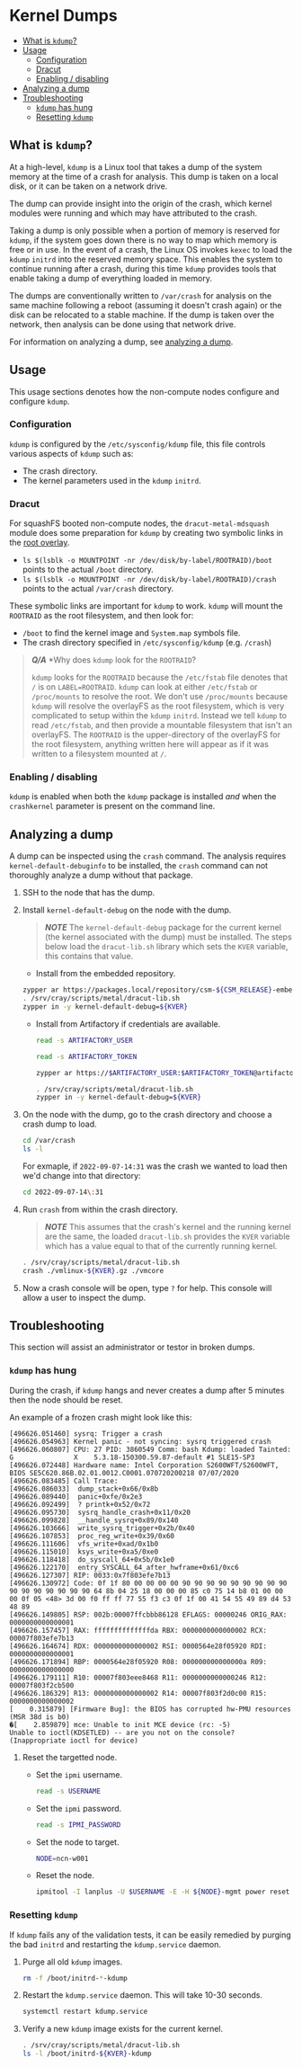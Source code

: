 # Kernel Dumps

* [What is `kdump`?](#what-is-kdump)
* [Usage](#usage)
  * [Configuration](#configuration)
  * [Dracut](#dracut)
  * [Enabling / disabling](#enabling--disabling)
* [Analyzing a dump](#analyzing-a-dump)
* [Troubleshooting](#troubleshooting)
  * [`kdump` has hung](#kdump-has-hung)
  * [Resetting `kdump`](#resetting-kdump)

## What is `kdump`?

At a high-level, `kdump` is a Linux tool that takes a dump of the system memory at the time of a crash for analysis.
This dump is taken on a local disk, or it can be taken on a network drive.

The dump can provide insight into the origin of the crash, which kernel modules were running and which may have attributed to the crash.

Taking a dump is only possible when a portion of memory is reserved for `kdump`, if the system goes down there is no way to
map which memory is free or in use. In the event of a crash, the Linux OS invokes `kexec` to load the `kdump` `initrd` into
the reserved memory space. This enables the system to continue running after a crash, during this time `kdump` provides tools
that enable taking a dump of everything loaded in memory.

The dumps are conventionally written to `/var/crash` for analysis on the same machine following a reboot (assuming it
doesn't crash again) or the disk can be relocated to a stable machine. If the dump is taken over the network, then analysis
can be done using that network drive.

For information on analyzing a dump, see [analyzing a dump](#analyzing-a-dump).

## Usage

This usage sections denotes how the non-compute nodes configure and configure `kdump`.

### Configuration

`kdump` is configured by the `/etc/sysconfig/kdump` file, this file controls various aspects of `kdump`
such as:

* The crash directory.
* The kernel parameters used in the `kdump` `initrd`.

### Dracut

For squashFS booted non-compute nodes, the `dracut-metal-mdsquash` module does some preparation for `kdump` by creating two symbolic links
in the [root overlay](./ncn_mounts_and_filesystems.md#overlayfs-and-persistence).

* `ls $(lsblk -o MOUNTPOINT -nr /dev/disk/by-label/ROOTRAID)/boot` points to the actual `/boot` directory.
* `ls $(lsblk -o MOUNTPOINT -nr /dev/disk/by-label/ROOTRAID)/crash` points to the actual `/var/crash` directory.

These symbolic links are important for `kdump` to work. `kdump` will mount the `ROOTRAID` as the root filesystem, and then look for:

* `/boot` to find the kernel image and `System.map` symbols file.
* The crash directory specified in `/etc/sysconfig/kdump` (e.g. `/crash`)

> ***Q/A*** *Why does `kdump` look for the `ROOTRAID`?
>
> `kdump` looks for the `ROOTRAID` because the `/etc/fstab` file denotes that `/` is on `LABEL=ROOTRAID`. `kdump` can look at either `/etc/fstab` or
> `/proc/mounts` to resolve the root. We don't use `/proc/mounts` because `kdump` will resolve the overlayFS as the root filesystem, which is very
> complicated to setup within the `kdump` `initrd`. Instead we tell `kdump` to read `/etc/fstab`, and then provide a mountable filesystem that isn't
> an overlayFS. The `ROOTRAID` is the upper-directory of the overlayFS for the root filesystem, anything written here will appear as if it was written
> to a filesystem mounted at `/`.

### Enabling / disabling

`kdump` is enabled when both the `kdump` package is installed *and* when the `crashkernel` parameter is present on the command line.

## Analyzing a dump

A dump can be inspected using the `crash` command. The analysis requires `kernel-default-debuginfo`
to be installed, the `crash` command can not thoroughly analyze a dump without that package.

1. SSH to the node that has the dump.

1. Install `kernel-default-debug` on the node with the dump.

   > ***NOTE*** The `kernel-default-debug` package for the current kernel (the kernel associated with the dump) must be installed.
   > The steps below load the `dracut-lib.sh` library which sets the `KVER` variable, this contains that value.

    * Install from the embedded repository.

    ```bash
    zypper ar https://packages.local/repository/csm-${CSM_RELEASE}-embedded csm-embedded
    . /srv/cray/scripts/metal/dracut-lib.sh
    zypper in -y kernel-default-debug=${KVER}
    ```

    * Install from Artifactory if credentials are available.

        ```bash
        read -s ARTIFACTORY_USER
        ````

        ```bash
        read -s ARTIFACTORY_TOKEN
        ```

        ```bash
        zypper ar https://$ARTIFACTORY_USER:$ARTIFACTORY_TOKEN@artifactory.algol60.net/artifactory/sles-mirror/Updates/SLE-Module-Basesystem/15-SP3/x86_64/update_debug/ temp-debug
        ```

        ```bash
        . /srv/cray/scripts/metal/dracut-lib.sh
        zypper in -y kernel-default-debug=${KVER}
        ```

1. On the node with the dump, go to the crash directory and choose a crash dump to load.

    ```bash
    cd /var/crash
    ls -l
    ```

    For exmaple, if `2022-09-07-14:31` was the crash we wanted to load then we'd change into that directory:

    ```bash
    cd 2022-09-07-14\:31
    ```

1. Run `crash` from within the crash directory.

    > ***NOTE*** This assumes that the crash's kernel and the running kernel are the same,
    > the loaded `dracut-lib.sh` provides the `KVER` variable which has a value equal to
    > that of the currently running kernel.

    ```bash
    . /srv/cray/scripts/metal/dracut-lib.sh
    crash ./vmlinux-${KVER}.gz ./vmcore
    ```

1. Now a crash console will be open, type `?` for help. This console will allow a user to inspect the dump.

## Troubleshooting

This section will assist an administrator or testor in broken dumps.

### `kdump` has hung

During the crash, if `kdump` hangs and never creates a dump after 5 minutes then the node should be reset.

An example of a frozen crash might look like this:

```text
[496626.051460] sysrq: Trigger a crash
[496626.054963] Kernel panic - not syncing: sysrq triggered crash
[496626.060807] CPU: 27 PID: 3860549 Comm: bash Kdump: loaded Tainted: G               X    5.3.18-150300.59.87-default #1 SLE15-SP3
[496626.072448] Hardware name: Intel Corporation S2600WFT/S2600WFT, BIOS SE5C620.86B.02.01.0012.C0001.070720200218 07/07/2020
[496626.083485] Call Trace:
[496626.086033]  dump_stack+0x66/0x8b
[496626.089440]  panic+0xfe/0x2e3
[496626.092499]  ? printk+0x52/0x72
[496626.095730]  sysrq_handle_crash+0x11/0x20
[496626.099828]  __handle_sysrq+0x89/0x140
[496626.103666]  write_sysrq_trigger+0x2b/0x40
[496626.107853]  proc_reg_write+0x39/0x60
[496626.111606]  vfs_write+0xad/0x1b0
[496626.115010]  ksys_write+0xa5/0xe0
[496626.118418]  do_syscall_64+0x5b/0x1e0
[496626.122170]  entry_SYSCALL_64_after_hwframe+0x61/0xc6
[496626.127307] RIP: 0033:0x7f803efe7b13
[496626.130972] Code: 0f 1f 80 00 00 00 00 90 90 90 90 90 90 90 90 90 90 90 90 90 90 90 90 64 8b 04 25 18 00 00 00 85 c0 75 14 b8 01 00 00 00 0f 05 <48> 3d 00 f0 ff ff 77 55 f3 c3 0f 1f 00 41 54 55 49 89 d4 53 48 89
[496626.149805] RSP: 002b:00007ffcbbb86128 EFLAGS: 00000246 ORIG_RAX: 0000000000000001
[496626.157457] RAX: ffffffffffffffda RBX: 0000000000000002 RCX: 00007f803efe7b13
[496626.164674] RDX: 0000000000000002 RSI: 0000564e28f05920 RDI: 0000000000000001
[496626.171894] RBP: 0000564e28f05920 R08: 000000000000000a R09: 0000000000000000
[496626.179111] R10: 00007f803eee8468 R11: 0000000000000246 R12: 00007f803f2cb500
[496626.186329] R13: 0000000000000002 R14: 00007f803f2d0c00 R15: 0000000000000002
[    0.315879] [Firmware Bug]: the BIOS has corrupted hw-PMU resources (MSR 38d is b0)
�[    2.859879] mce: Unable to init MCE device (rc: -5)
Unable to ioctl(KDSETLED) -- are you not on the console? (Inappropriate ioctl for device)
```

1. Reset the targetted node.

    * Set the `ipmi` username.

        ```bash
        read -s USERNAME
        ```

    * Set the `ipmi` password.

        ```bash
        read -s IPMI_PASSWORD
        ```

    * Set the node to target.

        ```bash
        NODE=ncn-w001
        ```

    * Reset the node.

        ```bash
        ipmitool -I lanplus -U $USERNAME -E -H ${NODE}-mgmt power reset 
        ```

### Resetting `kdump`

If `kdump` fails any of the validation tests, it can be easily remedied by purging the bad `initrd` and
restarting the `kdump.service` daemon.

1. Purge all old `kdump` images.

    ```bash
    rm -f /boot/initrd-*-kdump
    ```

1. Restart the `kdump.service` daemon. This will take 10-30 seconds.

    ```bash
    systemctl restart kdump.service
    ```

1. Verify a new `kdump` image exists for the current kernel.

    ```bash
    . /srv/cray/scripts/metal/dracut-lib.sh
    ls -l /boot/initrd-${KVER}-kdump
    ```
